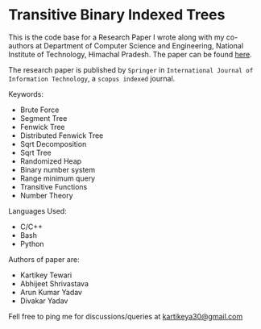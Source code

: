 # Transitive Binary Indexed Trees
This is the code base for a Research Paper I wrote along with my co-authors at Department of Computer Science and Engineering, National Institute of Technology, Himachal Pradesh. The paper can be found <a href="https://link.springer.com/article/10.1007%2Fs41870-021-00685-z">here</a>.

The research paper is published by `Springer` in `International Journal of Information Technology`, a `scopus indexed` journal.

Keywords:
- Brute Force
- Segment Tree
- Fenwick Tree
- Distributed Fenwick Tree
- Sqrt Decomposition
- Sqrt Tree
- Randomized Heap
- Binary number system
- Range minimum query
- Transitive Functions
- Number Theory

Languages Used:
- C/C++
- Bash
- Python

Authors of paper are:
- Kartikey Tewari
- Abhijeet Shrivastava
- Arun Kumar Yadav
- Divakar Yadav

Fell free to ping me for discussions/queries at kartikeya30@gmail.com
